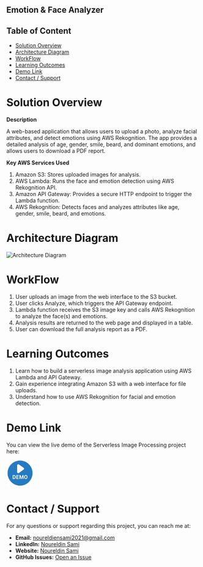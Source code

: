 ## Emotion & Face Analyzer

## Table of Content
- [Solution Overview](#solution-overview)
- [Architecture Diagram](#architecture-diagram)
- [WorkFlow](#WorkFlow)
- [Learning Outcomes](#Learning-Outcomes)
- [Demo Link](#demo-link)
- [Contact / Support](#contact--support)

 




# Solution Overview

**Description**

A web-based application that allows users to upload a photo, analyze facial attributes, and detect emotions using AWS Rekognition. The app provides a detailed analysis of age, gender, smile, beard, and dominant emotions, and allows users to download a PDF report.


**Key AWS Services Used**

1. Amazon S3: Stores uploaded images for analysis.
2. AWS Lambda: Runs the face and emotion detection using AWS Rekognition API.
3. Amazon API Gateway: Provides a secure HTTP endpoint to trigger the Lambda function.
4. AWS Rekognition: Detects faces and analyzes attributes like age, gender, smile, beard, and emotions.



# Architecture Diagram

![Architecture Diagram](https://github.com/noureldien2021/Project--Serverless-Image-Processing-with-S3-and-Lambda/blob/main/_Serverless%20Image%20Processing.jpeg?raw=true)


# WorkFlow
1. User uploads an image from the web interface to the S3 bucket.
2. User clicks Analyze, which triggers the API Gateway endpoint.
3. Lambda function receives the S3 image key and calls AWS Rekognition to analyze the face(s) and emotions.
4. Analysis results are returned to the web page and displayed in a table.
5. User can download the full analysis report as a PDF.

# Learning Outcomes
1. Learn how to build a serverless image analysis application using AWS Lambda and API Gateway.
2. Gain experience integrating Amazon S3 with a web interface for file uploads.
3. Understand how to use AWS Rekognition for facial and emotion detection.



# Demo Link

You can view the live demo of the Serverless Image Processing project here:  

<a href="https://drive.google.com/file/d/1hL2IYWyO8VBe94ezH_22tzpzFdHMNshr/view?usp=drive_link">
  <img src="https://github.com/noureldien2021/Project-2-Serverless-Image-Processing-with-S3-and-Lambda/blob/main/demo2.jpg?raw=true" alt="Demo Video" width="70"/>
</a>


# Contact / Support

For any questions or support regarding this project, you can reach me at:

- **Email:** noureldiensami2021@gmail.com
- **LinkedIn:** [Noureldin Sami](https://www.linkedin.com/in/noureldien-sami/)
- **Website:** [Noureldin Sami](https://noureldien-sami2024.netlify.app/)  
- **GitHub Issues:** [Open an Issue](https://github.com/noureldien2021/Project-2-Serverless-Image-Processing-with-S3-and-Lambda/issues)
 
